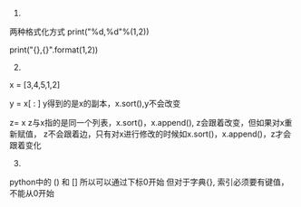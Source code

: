 1.

两种格式化方式
print("%d,%d"%(1,2))

print("{},{}".format(1,2))

2.

x = [3,4,5,1,2]

y = x[ : ]     y得到的是x的副本，x.sort(),y不会改变

z= x  		z与x指的是同一个列表，x.sort()，x.append(), z会跟着改变，但如果对x重新赋值， z不会跟着边，只有对x进行修改的时候如x.sort()，x.append()，z才会跟着变化

3.

python中的 () 和 [] 所以可以通过下标0开始
但对于字典{}, 索引必须要有键值，不能从0开始

